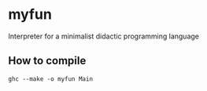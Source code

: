 # myfun
Interpreter for a minimalist didactic programming language

## How to compile

```
ghc --make -o myfun Main
```
